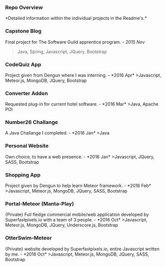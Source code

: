 <h3>Repo Overview</h3>
*Detailed information within the individual projects in the Readme's.*

<h3>Capstone Blog</h3>

Final project for The Software Guild apprentice program. - *2015 Nov*
>Java, Spring, Javascript, JQuery, Bootstrap
                      
<h3>CodeQuiz App</h3> 
Project given from Dengun where I was interning. - *2016 Apr*
>Javascript, Meteor.js, MongoDB, JQuery, Bootstrap

<h3>Converter Addon</h3>
Requested plug-in for current hotel software. - *2016 Mar*
>Java, Apache POI

<h3>Number26 Challange</h3>
A Java Challange I completed. - *2016 Jan*
>Java
                      
<h3>Personal Website</h3>
Own choice, to have a web presence. - *2016 Jan*
>Javascript, JQuery, SASS, Bootstrap
                      
<h3>Shopping App</h3>
Project given by Dengun to help learn Meteor framework. - *2016 Feb*
>Javascript, Meteor.js, MongoDB, JQuery, SASS, Bootstrap
                     
<h3>Portal-Meteor (Manta-Play)</h3>
{Private}
Full fledge commercial mobile/web application developed by Superfastpixels.io with a team of 3 people. - *2016 Oct*
>Javascript, Meteor.js, MongoDB, JQuery, Underscore.js, Bootstrap
                                            
<h3>OtterSwim-Meteor</h3>
{Private}
website developed by Superfastpixels.io, entire Javascript written by me. - *2016 Oct*
>Javascript, Meteor.js, MongoDB, JQuery, SASS, Bootstrap
                     
         
